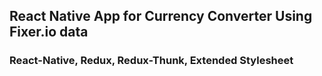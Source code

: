 ## React Native App for Currency Converter Using Fixer.io data  
### React-Native, Redux, Redux-Thunk, Extended Stylesheet
